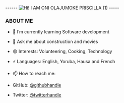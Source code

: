 ------ ![Hi! I AM ONI OLAJUMOKE PRISCILLA (1)](https://user-images.githubusercontent.com/69638013/106298986-269c2e80-6244-11eb-8a7e-8735e6553c97.png) -----

### ABOUT ME
- 🌱 I’m currently learning Software development
- 💬 Ask me about construction  and movies
- 😄 Interests: Volunteering, Cooking, Technology
- ⚡ Languages: English, Yoruba, Hausa and French

- 📫 How to reach me: 
- GitHub: [@githubhandle](https://github.com/prolajumokeoni)
- Twitter: [@twitterhandle](https://twitter.com/prolajumokeoni)

